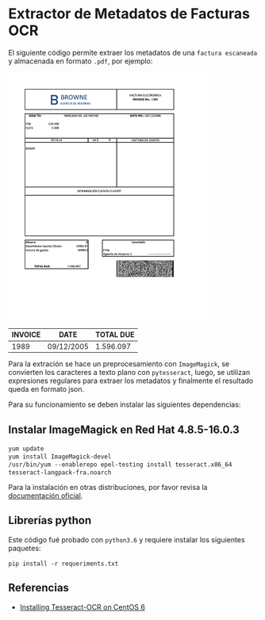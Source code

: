 # Extractor de Metadatos de Facturas OCR

El siguiente código permite extraer los metadatos de una `factura escaneada` y almacenada en formato `.pdf`, por ejemplo:

<img src="./raw/factura_001.jpg"
alt="Ejemplo Factur" title="Ejemplo Factura" width="400" height="500" />

|INVOICE|DATE|TOTAL DUE|
|--|--|--|
1989|09/12/2005|1.596.097

Para la extración se hace un preprocesamiento con `ImageMagick`, se convierten los caracteres a texto plano con `pytesseract`, luego, se utilizan expresiones regulares para extraer los metadatos y finalmente el resultado queda en formato json.

Para su funcionamiento se deben instalar las siguientes dependencias:

## Instalar ImageMagick en Red Hat 4.8.5-16.0.3

```Shel
yum update
yum install ImageMagick-devel
/usr/bin/yum --enablerepo epel-testing install tesseract.x86_64 tesseract-langpack-fra.noarch
```

Para la instalación en otras distribuciones, por favor revisa la [documentación oficial](https://docs.wand-py.org/en/latest/guide/install.html).

## Librerías python

Este código fué probado con `python3.6` y requiere instalar los siguientes paquetes:

```Shell
pip install -r requeriments.txt
```

## Referencias

- [Installing Tesseract-OCR on CentOS 6](https://stackoverflow.com/questions/23792373/installing-tesseract-ocr-on-centos-6)
